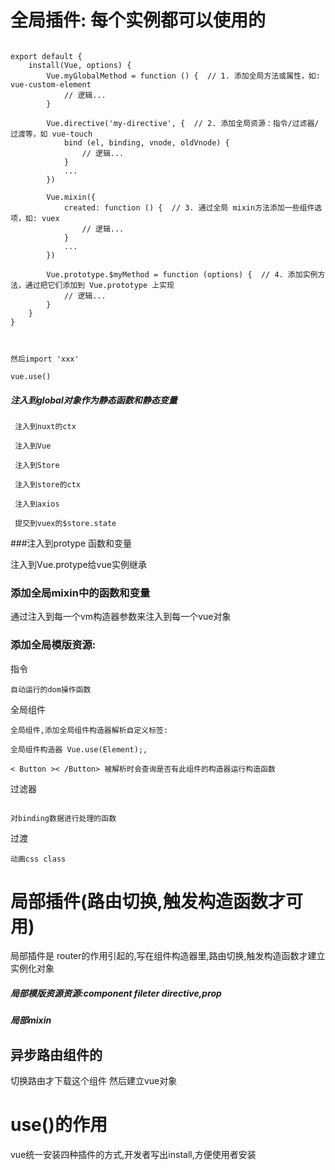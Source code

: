 


# 全局插件: 每个实例都可以使用的
```

export default {
    install(Vue, options) {
        Vue.myGlobalMethod = function () {  // 1. 添加全局方法或属性，如:  vue-custom-element
            // 逻辑...
        }

        Vue.directive('my-directive', {  // 2. 添加全局资源：指令/过滤器/过渡等，如 vue-touch
            bind (el, binding, vnode, oldVnode) {
                // 逻辑...
            }
            ...
        })
    
        Vue.mixin({
            created: function () {  // 3. 通过全局 mixin方法添加一些组件选项，如: vuex
                // 逻辑...
            }
            ...
        })    
    
        Vue.prototype.$myMethod = function (options) {  // 4. 添加实例方法，通过把它们添加到 Vue.prototype 上实现
            // 逻辑...
        }
    }
}



然后import 'xxx'

vue.use()
```

##### 注入到global对象作为静态函数和静态变量

``` 
 注入到nuxt的ctx
 
 注入到Vue

 注入到Store

 注入到store的ctx

 注入到axios

 提交到vuex的$store.state

 ```


###注入到protype 函数和变量


   注入到Vue.protype给vue实例继承 

###  添加全局mixin中的函数和变量

通过注入到每一个vm构造器参数来注入到每一个vue对象

### 添加全局模版资源:

 指令

  ```
自动运行的dom操作函数 

 ```
 
 全局组件 

```
全局组件,添加全局组件构造器解析自定义标签:
 
全局组件构造器 Vue.use(Element);,

< Button >< /Button> 被解析时会查询是否有此组件的构造器运行构造函数
```
过滤器 

```

对binding数据进行处理的函数
```
过渡

```
动画css class
```

# 局部插件(路由切换,触发构造函数才可用)

局部插件是 router的作用引起的,写在组件构造器里,路由切换,触发构造函数才建立实例化对象


#####  局部模版资源资源:component fileter directive,prop

#####  局部mixin

## 异步路由组件的

 切换路由才下载这个组件 然后建立vue对象


# use()的作用
vue统一安装四种插件的方式,开发者写出install,方便使用者安装

